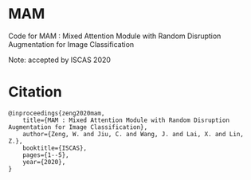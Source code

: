 # MAM
Code for MAM : Mixed Attention Module with Random Disruption Augmentation for Image Classification

Note: accepted by ISCAS 2020


# Citation
```
@inproceedings{zeng2020mam,
	title={MAM : Mixed Attention Module with Random Disruption Augmentation for Image Classification},
	author={Zeng, W. and Jiu, C. and Wang, J. and Lai, X. and Lin, Z.},
  	booktitle={ISCAS},
	pages={1--5},
	year={2020},
}
```
